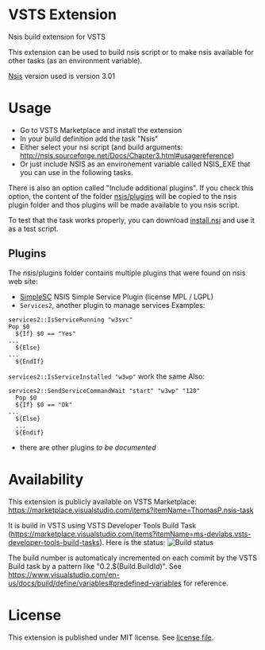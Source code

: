 # VSTS Extension

Nsis build extension for VSTS

This extension can be used to build nsis script or to make nsis available for other tasks (as an environment variable).

[Nsis](http://nsis.sourceforge.net/Main_Page) version used is version 3.01

# Usage

* Go to VSTS Marketplace and install the extension
* In your build definition add the task "Nsis"
* Either select your nsi script (and build arguments: http://nsis.sourceforge.net/Docs/Chapter3.html#usagereference)
* Or just include NSIS as an environement variable called NSIS_EXE that you can use in the following tasks.

There is also an option called "Include additional plugins". If you check this option, the content of the folder [nsis/plugins](../blob/master/nsis/plugins/) will be copied to the nsis plugin folder and thos plugins will be made available to you nsis script.

To test that the task works properly, you can download [install.nsi](../blob/master/install.nsi) and use it as a test script.

## Plugins

The nsis/plugins folder contains multiple plugins that were found on nsis web site:
* [SimpleSC](http://nsis.sourceforge.net/NSIS_Simple_Service_Plugin) NSIS Simple Service Plugin (license MPL / LGPL)
* ``Services2``, another plugin to manage services
Examples:
```
services2::IsServiceRunning "w3svc"
Pop $0
  ${If} $0 == "Yes"
...
  ${Else}
...
  ${EndIf}
```
``services2::IsServiceInstalled "w3wp"`` work the same
Also:
```
services2::SendServiceCommandWait "start" "w3wp" "120"
  Pop $0
  ${If} $0 == "Ok"
...
  ${Else}
  ...
  ${Endif}
```
* there are other plugins _to be documented_


# Availability

This extension is publicly available on VSTS Marketplace: https://marketplace.visualstudio.com/items?itemName=ThomasP.nsis-task

It is build in VSTS using VSTS Developer Tools Build Task (https://marketplace.visualstudio.com/items?itemName=ms-devlabs.vsts-developer-tools-build-tasks).
Here is the status: ![Build status](https://tomap.visualstudio.com/_apis/public/build/definitions/6d190468-0f5e-4624-9d49-8446c00b4b51/1/badge)

The build number is automaticaly incremented on each commit by the VSTS Build task by a pattern like "0.2.$(Build.BuildId)". See https://www.visualstudio.com/en-us/docs/build/define/variables#predefined-variables for reference.

# License

This extension is published under MIT license. See [license file](../blob/master/LICENSE).